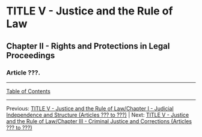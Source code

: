 # TITLE V - Justice and the Rule of Law

## Chapter II - Rights and Protections in Legal Proceedings

### Article ???. 

---

[Table of Contents](TABLE_OF_CONTENTS.md)

---

Previous: [TITLE V - Justice and the Rule of Law/Chapter I - Judicial Independence and Structure (Articles ??? to ???)](TITLE_5_CH_1.md) | Next: [TITLE V - Justice and the Rule of Law/Chapter III - Criminal Justice and Corrections (Articles ??? to ???)](TITLE_5_CH_3.md)
